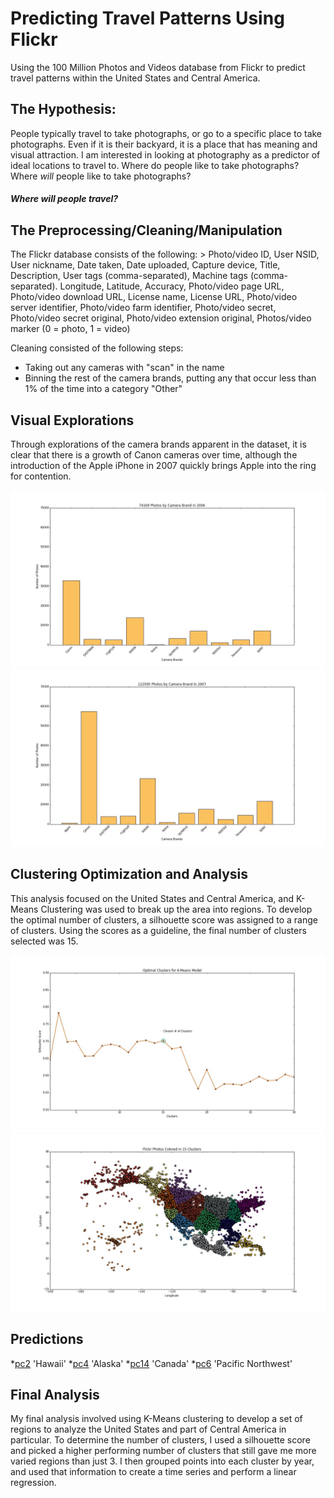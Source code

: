 [cb2004]: /images/camerabrands2004.jpg
[cb2005]: /images/camerabrands2005.jpg
[cb2006]: /images/camerabrands2006.jpg
[cb2007]: /images/camerabrands2007.jpg
[cb2008]: /images/camerabrands2008.jpg
[cb2009]: /images/camerabrands2009.jpg
[cb2010]: /images/camerabrands2010.jpg
[cb2011]: /images/camerabrands2011.jpg
[cb2012]: /images/camerabrands2012.jpg
[cb2013]: /images/camerabrands2013.jpg
[cb2014]: /images/camerabrands2014.jpg

[us]: /images/us.jpg
[kmclusters]: /images/kmeans_15clusters.jpg
[kmcenters]: /images/kmeans_15clustercenters.jpg
[kmsil]: /images/kmeans_silhouette.jpg

[cl2000]: /images/clusters_2000color.jpg
[cl2001]: /images/clusters_2001color.jpg
[cl2002]: /images/clusters_2002color.jpg
[cl2003]: /images/clusters_2003color.jpg
[cl2004]: /images/clusters_2004color.jpg
[cl2005]: /images/clusters_2005color.jpg
[cl2006]: /images/clusters_2006color.jpg
[cl2007]: /images/clusters_2007color.jpg
[cl2008]: /images/clusters_2008color.jpg
[cl2009]: /images/clusters_2009color.jpg
[cl2010]: /images/clusters_2010color.jpg
[cl2011]: /images/clusters_2011color.jpg
[cl2012]: /images/clusters_2012color.jpg
[cl2013]: /images/clusters_2013color.jpg
[cl2014]: /images/clusters_2014color.jpg

[pc0]: /images/prediction_cluster0.jpg
[pc1]: /images/prediction_cluster1.jpg
[pc2]: /images/prediction_cluster2.jpg
[pc3]: /images/prediction_cluster3.jpg
[pc4]: /images/prediction_cluster4.jpg
[pc5]: /images/prediction_cluster5.jpg
[pc6]: /images/prediction_cluster6.jpg
[pc7]: /images/prediction_cluster7.jpg
[pc8]: /images/prediction_cluster8.jpg
[pc9]: /images/prediction_cluster9.jpg
[pc10]: /images/prediction_cluster10.jpg
[pc11]: /images/prediction_cluster11.jpg
[pc12]: /images/prediction_cluster12.jpg
[pc13]: /images/prediction_cluster13.jpg
[pc14]: /images/prediction_cluster14.jpg


# Predicting Travel Patterns Using Flickr
Using the 100 Million Photos and Videos database from Flickr to predict travel patterns within the United States and Central America.

## The Hypothesis:

People typically travel to take photographs, or go to a specific place to take photographs. Even if it is their backyard, it is a place that has meaning and visual attraction. I am interested in looking at photography as a predictor of ideal locations to travel to. Where do people like to take photographs? Where _will_ people like to take photographs?

#### *Where will people travel?*

## The Preprocessing/Cleaning/Manipulation

The Flickr database consists of the following: 
	> Photo/video ID, User NSID, User nickname, Date taken, Date uploaded, Capture device, Title, Description, User tags (comma-separated), Machine tags (comma-separated). Longitude, Latitude, Accuracy, Photo/video page URL, Photo/video download URL, License name, License URL, Photo/video server identifier, Photo/video farm identifier, Photo/video secret, Photo/video secret original, Photo/video extension original, Photos/video marker (0 = photo, 1 = video)

Cleaning consisted of the following steps:
- Taking out any cameras with "scan" in the name
- Binning the rest of the camera brands, putting any that occur less than 1% of the time into a category "Other"

## Visual Explorations

Through explorations of the camera brands apparent in the dataset, it is clear that there is a growth of Canon cameras over time, although the introduction of the Apple iPhone in 2007 quickly brings Apple into the ring for contention. 

![cb2006]                         
![cb2007]

## Clustering Optimization and Analysis

This analysis focused on the United States and Central America, and K-Means Clustering was used to break up the area into regions. To develop the optimal number of clusters, a silhouette score was assigned to a range of clusters. Using the scores as a guideline, the final number of clusters selected was 15.

![kmsil]
![kmclusters]

## Predictions
*[pc2] 'Hawaii'
*[pc4] 'Alaska'
*[pc14] 'Canada'
*[pc6] 'Pacific Northwest'

## Final Analysis

My final analysis involved using K-Means clustering to develop a set of regions to analyze the United States and part of Central America in particular. To determine the number of clusters, I used a silhouette score and picked a higher performing number of clusters that still gave me more varied regions than just 3. I then grouped points into each cluster by year, and used that information to create a time series and perform a linear regression.
